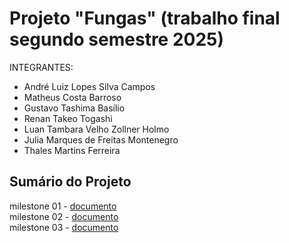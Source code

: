 # Projeto "Fungas" (trabalho final segundo semestre 2025)

INTEGRANTES:
- André Luiz Lopes Silva Campos
- Matheus Costa Barroso
- Gustavo Tashima Basílio
- Renan Takeo Togashi
- Luan Tambara Velho Zollner Holmo
- Julia Marques de Freitas Montenegro
- Thales Martins Ferreira <br>

## Sumário do Projeto 

milestone 01 - <a href="https://github.com/matbrgod/Prot-tipo-dos-crias/blob/main/doc/milestone_01.md"> documento </a> <br>
milestone 02 - <a href="https://github.com/matbrgod/Prot-tipo-dos-crias/blob/main/doc/milestone_02.md"> documento </a> <br>
milestone 03 - <a href="https://github.com/matbrgod/Prot-tipo-dos-crias/blob/main/doc/milestone_03.md"> documento </a> 

